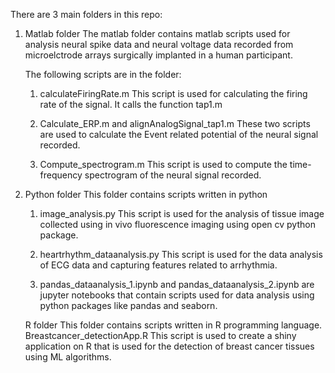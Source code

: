 There are 3 main folders in this repo:
1) Matlab folder
   The matlab folder contains matlab scripts used for analysis neural spike data and neural voltage data recorded from microelctrode arrays surgically
   implanted in a human participant. 
   
   The following scripts are in the folder:
   1. calculateFiringRate.m
      This script is used for calculating the firing rate of the signal. It calls the function tap1.m
   2. Calculate_ERP.m and alignAnalogSignal_tap1.m 
      These two scripts are used to calculate the Event related potential of the neural signal recorded. 
      
   3. Compute_spectrogram.m
      This script is used to compute the time-frequency spectrogram of the neural signal recorded. 
      
2) Python folder
    This folder contains scripts written in python
    1. image_analysis.py
       This script is used for the analysis of tissue image collected using in vivo fluorescence imaging using open cv python package. 
    2. heartrhythm_dataanalysis.py
       This script is used for the data analysis of ECG data and capturing features related to arrhythmia.
        
    3. pandas_dataanalysis_1.ipynb and pandas_dataanalysis_2.ipynb are jupyter notebooks that contain scripts used for data analysis using python packages like pandas and
       seaborn. 
   
   R folder
   This folder contains scripts written in R programming language. 
   Breastcancer_detectionApp.R
   This script is used to create a shiny application on R that is used for the detection of breast cancer tissues using ML algorithms. 
       
